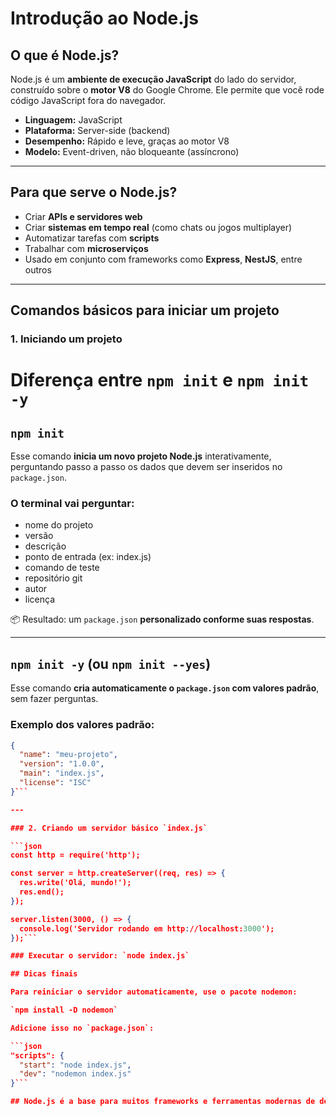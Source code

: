 # Introdução ao Node.js

## O que é Node.js?

Node.js é um **ambiente de execução JavaScript** do lado do servidor, construído sobre o **motor V8** do Google Chrome. Ele permite que você rode código JavaScript fora do navegador.

- **Linguagem:** JavaScript
- **Plataforma:** Server-side (backend)
- **Desempenho:** Rápido e leve, graças ao motor V8
- **Modelo:** Event-driven, não bloqueante (assíncrono)

---

## Para que serve o Node.js?

- Criar **APIs e servidores web**
- Criar **sistemas em tempo real** (como chats ou jogos multiplayer)
- Automatizar tarefas com **scripts**
- Trabalhar com **microserviços**
- Usado em conjunto com frameworks como **Express**, **NestJS**, entre outros

---

## Comandos básicos para iniciar um projeto

### 1. Iniciando um projeto

# Diferença entre `npm init` e `npm init -y`

## `npm init`

Esse comando **inicia um novo projeto Node.js** interativamente, perguntando passo a passo os dados que devem ser inseridos no `package.json`.

### O terminal vai perguntar:
- nome do projeto
- versão
- descrição
- ponto de entrada (ex: index.js)
- comando de teste
- repositório git
- autor
- licença

📦 Resultado: um `package.json` **personalizado conforme suas respostas**.

---

## `npm init -y` (ou `npm init --yes`)

Esse comando **cria automaticamente o `package.json` com valores padrão**, sem fazer perguntas.

### Exemplo dos valores padrão:
```json
{
  "name": "meu-projeto",
  "version": "1.0.0",
  "main": "index.js",
  "license": "ISC"
}```

---

### 2. Criando um servidor básico `index.js`

```json
const http = require('http');

const server = http.createServer((req, res) => {
  res.write('Olá, mundo!');
  res.end();
});

server.listen(3000, () => {
  console.log('Servidor rodando em http://localhost:3000');
});```

### Executar o servidor: `node index.js`

## Dicas finais

Para reiniciar o servidor automaticamente, use o pacote nodemon:

`npm install -D nodemon`

Adicione isso no `package.json`:

```json
"scripts": {
  "start": "node index.js",
  "dev": "nodemon index.js"
}```

## Node.js é a base para muitos frameworks e ferramentas modernas de desenvolvimento web.

